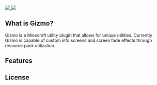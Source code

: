 <a href="https://www.spigotmc.org/resources/authors/jeqo.9929/" alt="spigot">
  <img src="https://img.shields.io/badge/spigot-gizmo">
</a>
<a href="https://jeqo.net/discord" alt="discord">
  <img src="https://img.shields.io/discord/902495259517394944?label=discord&logo=discord"/>
</a>

## What is Gizmo?
Gizmo is a Minecraft utility plugin that allows for unique utilities. Currently Gizmo is capable of custom info screens and screen fade effects through resource pack utilization.

## Features

## License
